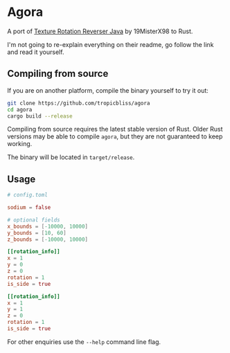 # Agora

A port of [Texture Rotation Reverser Java](https://github.com/19MisterX98/TextureRotations) by 19MisterX98 to Rust.

I'm not going to re-explain everything on their readme, go follow the link and read it yourself.

## Compiling from source

If you are on another platform, compile the binary yourself to try it out:

```sh
git clone https://github.com/tropicbliss/agora
cd agora
cargo build --release
```

Compiling from source requires the latest stable version of Rust. Older Rust versions may be able to compile `agora`, but they are not guaranteed to keep working.

The binary will be located in `target/release`.

## Usage

```toml
# config.toml

sodium = false

# optional fields
x_bounds = [-10000, 10000]
y_bounds = [10, 60]
z_bounds = [-10000, 10000]

[[rotation_info]]
x = 1
y = 0
z = 0
rotation = 1
is_side = true

[[rotation_info]]
x = 1
y = 1
z = 0
rotation = 1
is_side = true
```

For other enquiries use the `--help` command line flag.
